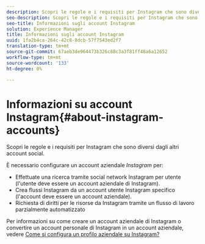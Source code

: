 ```yaml
---
description: Scopri le regole e i requisiti per Instagram che sono diversi dagli altri account social.
seo-description: Scopri le regole e i requisiti per Instagram che sono diversi dagli altri account social.
seo-title: Informazioni sugli account Instagram
solution: Experience Manager
title: Informazioni sugli account Instagram
uuid: 1fa2b4ca-264c-42c8-8dcb-57f7543ed2f7
translation-type: tm+mt
source-git-commit: 67aeb3de964473b326c88c3a3f81ff48a6a12652
workflow-type: tm+mt
source-wordcount: '133'
ht-degree: 0%

---
```



# Informazioni su account Instagram{#about-instagram-accounts}

Scopri le regole e i requisiti per Instagram che sono diversi dagli altri account social.

È necessario configurare un account aziendale *Instagram* per:

* Effettuate una ricerca tramite social network Instagram per utente (l&#39;utente deve essere un account aziendale di Instagram).
* Crea flussi Instagram da un account utente Instagram specifico (l&#39;account deve essere un account aziendale).
* Richiesta di diritti per le risorse da Instagram tramite un flusso di lavoro parzialmente automatizzato

Per informazioni su come creare un account aziendale di Instagram o convertire un account personale di Instagram in un account aziendale, vedere [Come si configura un profilo aziendale su Instagram?](https://www.facebook.com/help/502981923235522)
